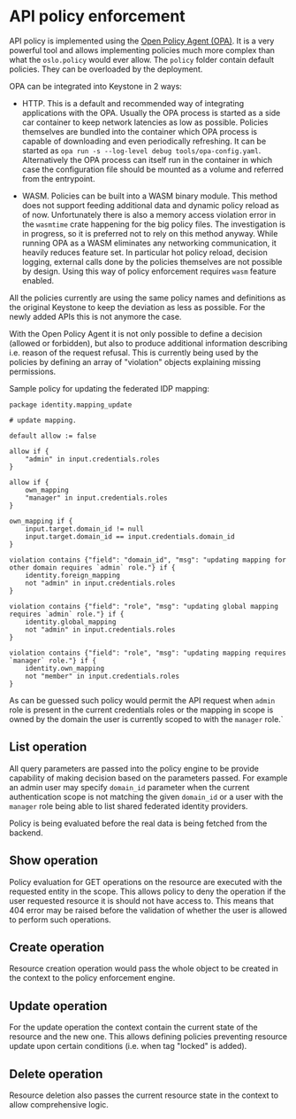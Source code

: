 # API policy enforcement

API policy is implemented using the [Open Policy Agent
(OPA)](https://openpolicyagent.org). It is a very powerful tool and allows
implementing policies much more complex than what the `oslo.policy` would ever
allow. The `policy` folder contain default policies. They can be overloaded by
the deployment.

OPA can be integrated into Keystone in 2 ways:

- HTTP. This is a default and recommended way of integrating applications with
the OPA. Usually the OPA process is started as a side car container to keep
network latencies as low as possible. Policies themselves are bundled into the
container which OPA process is capable of downloading and even periodically
refreshing. It can be started as `opa run -s --log-level debug
tools/opa-config.yaml`. Alternatively the OPA process can itself run in the
container in which case the configuration file should be mounted as a volume
and referred from the entrypoint.

- WASM. Policies can be built into a WASM binary module. This method does not
support feeding additional data and dynamic policy reload as of now.
Unfortunately there is also a memory access violation error in the `wasmtime`
crate happening for the big policy files. The investigation is in progress, so
it is preferred not to rely on this method anyway. While running OPA as a WASM
eliminates any networking communication, it heavily reduces feature set. In
particular hot policy reload, decision logging, external calls done by the
policies themselves are not possible by design. Using this way of policy
enforcement requires `wasm` feature enabled.

All the policies currently are using the same policy names and definitions as
the original Keystone to keep the deviation as less as possible. For the newly
added APIs this is not anymore the case.

With the Open Policy Agent it is not only possible to define a decision
(allowed or forbidden), but also to produce additional information describing
i.e. reason of the request refusal. This is currently being used by the
policies by defining an array of "violation" objects explaining missing
permissions.

Sample policy for updating the federated IDP mapping:

```rego
package identity.mapping_update

# update mapping.

default allow := false

allow if {
	"admin" in input.credentials.roles
}

allow if {
	own_mapping
	"manager" in input.credentials.roles
}

own_mapping if {
	input.target.domain_id != null
	input.target.domain_id == input.credentials.domain_id
}

violation contains {"field": "domain_id", "msg": "updating mapping for other domain requires `admin` role."} if {
	identity.foreign_mapping
	not "admin" in input.credentials.roles
}

violation contains {"field": "role", "msg": "updating global mapping requires `admin` role."} if {
	identity.global_mapping
	not "admin" in input.credentials.roles
}

violation contains {"field": "role", "msg": "updating mapping requires `manager` role."} if {
	identity.own_mapping
	not "member" in input.credentials.roles
}
```

As can be guessed such policy would permit the API request when `admin` role is
present in the current credentials roles or the mapping in scope is owned by
the domain the user is currently scoped to with the `manager` role.`

## List operation

All query parameters are passed into the policy engine to be provide capability
of making decision based on the parameters passed. For example an admin user
may specify `domain_id` parameter when the current authentication scope is not
matching the given `domain_id` or a user with the `manager` role being able to
list shared federated identity providers.

Policy is being evaluated before the real data is being fetched from the backend.

## Show operation

Policy evaluation for GET operations on the resource are executed with the
requested entity in the scope. This allows policy to deny the operation if the
user requested resource it is should not have access to. This means that 404
error may be raised before the validation of whether the user is allowed to
perform such operations.

## Create operation

Resource creation operation would pass the whole object to be created in the
context to the policy enforcement engine.

## Update operation

For the update operation the context contain the current state of the resource
and the new one. This allows defining policies preventing resource update upon
certain conditions (i.e. when tag "locked" is added).

## Delete operation

Resource deletion also passes the current resource state in the context to
allow comprehensive logic.
